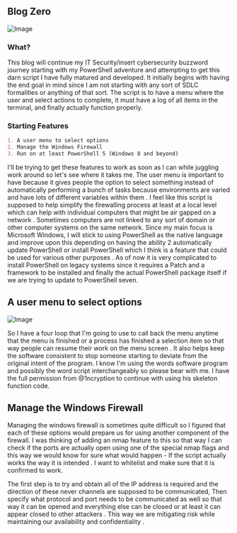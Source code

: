 ## Blog Zero

![Image](https://themaverick.github.io/seniordesign/gifs/matrixhasyou.gif)

### What?
This blog will continue my IT Security/insert cybersecurity buzzword journey starting with my PowerShell adventure and attempting to get this darn script I have fully matured and developed. It initially begins with having the end goal in mind since I am not starting with any sort of SDLC formalities or anything of that sort. The script is to have a menu where the user and select actions to complete, it must have a log of all items in the terminal, and finally actually function properly.

### Starting Features
```markdown
1. A user menu to select options
2. Manage the Windows Firewall
3. Run on at least PowerShell 5 (Windows 8 and beyond)
```
I'll be trying to get these features to work as soon as I can while juggling work around so let's see where it takes me. 
The user menu is important to have because it gives people the option to select something instead of automatically performing a bunch of tasks because environments are varied and have lots of different variables within them . I feel like this script is supposed to help simplify the firewalling process at least at a local level which can help with individual computers that might be air gapped on a network . Sometimes computers are not linked to any sort of domain or other computer systems on the same network. Since my main focus is Microsoft Windows, I will stick to using PowerShell as the native language and improve upon this depending on having the ability 2 automatically update PowerShell or install PowerShell which I think is a feature that could be used for various other purposes . As of now it is very complicated to install PowerShell on legacy systems since it requires a Patch and a framework to be installed and finally the actual PowerShell package itself if we are trying to update to PowerShell seven. 

## A user menu to select options

![Image](https://themaverick.github.io/seniordesign/gifs/b01.png)

So I have a four loop that I'm going to use to call back the menu anytime that the menu is finished or a process has finished a selection item so that way people can resume their work on the menu screen . It also helps keep the software consistent to stop someone starting to deviate from the original intent of the program. I know I'm using the words software program and possibly the word script interchangeably so please bear with me. I have the full permission from @1ncryption to continue with using his skeleton function code.  

## Manage the Windows Firewall

Managing the windows firewall is sometimes quite difficult so I figured that each of these options would prepare us for using another component of the firewall. I was thinking of adding an nmap feature to this so that way I can check if the ports are actually open using one of the special nmap flags and this way we would know for sure what would happen - If the script actually works the way it is intended . I want to whitelist and make sure that it is confirmed to work. 

The first step is to try and obtain all of the IP address is required and the direction of these never channels are supposed to be communicated, Then specify what protocol and port needs to be communicated as well so that way it can be opened and everything else can be closed or at least it can appear closed to other attackers . This way we are mitigating risk while maintaining our availability and confidentiality . 